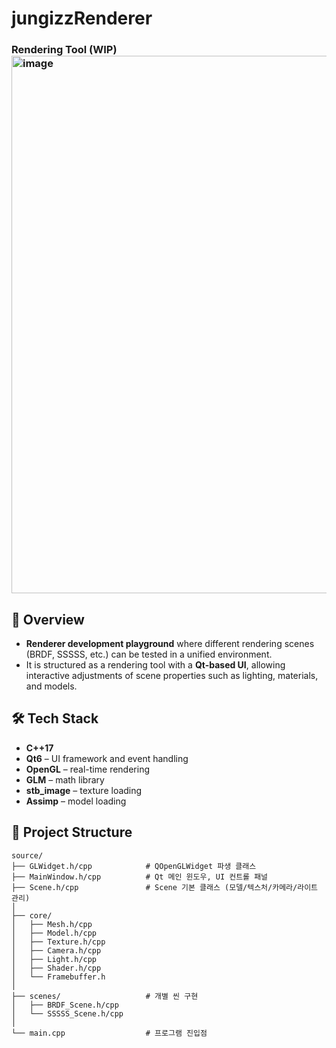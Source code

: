 # jungizzRenderer
### Rendering Tool (WIP)<img width="1161" height="860" alt="image" src="https://github.com/user-attachments/assets/c0bda827-3ed9-489d-b120-3bb3aa8f39d4" />


## 📌 Overview
- **Renderer development playground** where different rendering scenes (BRDF, SSSSS, etc.) can be tested in a unified environment.  
- It is structured as a rendering tool with a **Qt-based UI**, allowing interactive adjustments of scene properties such as lighting, materials, and models.  


## 🛠️ Tech Stack
- **C++17**
- **Qt6** – UI framework and event handling
- **OpenGL** – real-time rendering
- **GLM** – math library
- **stb_image** – texture loading
- **Assimp** – model loading

## 📂 Project Structure
```
source/
├── GLWidget.h/cpp            # QOpenGLWidget 파생 클래스
├── MainWindow.h/cpp          # Qt 메인 윈도우, UI 컨트롤 패널
├── Scene.h/cpp               # Scene 기본 클래스 (모델/텍스처/카메라/라이트 관리)
│
├── core/
│   ├── Mesh.h/cpp
│   ├── Model.h/cpp
│   ├── Texture.h/cpp
│   ├── Camera.h/cpp
│   ├── Light.h/cpp
│   ├── Shader.h/cpp
│   └── Framebuffer.h
│
├── scenes/                   # 개별 씬 구현
│   ├── BRDF_Scene.h/cpp
│   └── SSSSS_Scene.h/cpp
│
└── main.cpp                  # 프로그램 진입점
```

